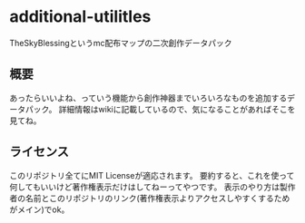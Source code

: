 # additional-utilitles
TheSkyBlessingというmc配布マップの二次創作データパック

## 概要
あったらいいよね、っていう機能から創作神器までいろいろなものを追加するデータパック。
詳細情報はwikiに記載しているので、気になることがあればそこを見てね。

## ライセンス
このリポジトリ全てにMIT Licenseが適応されます。
要約すると、これを使って何してもいいけど著作権表示だけはしてねーってやつです。
表示のやり方は製作者の名前とこのリポジトリのリンク(著作権表示よりアクセスしやすくするためがメイン)でok。
